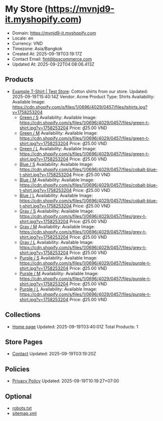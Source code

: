 # My Store (https://mvnjd9-it.myshopify.com)

- Domain: https://mvnjd9-it.myshopify.com
- Locale: en
- Currency: VND
- Timezone: Asia/Bangkok
- Created At: 2025-09-19T03:19:17Z
- Contact Email: fint@bsscommerce.com
- Updated At: 2025-09-22T04:08:06.413Z

## Products

- [Example T-Shirt | Test Store](https://mvnjd9-it.myshopify.com/products/example-shirt): Cotton shirts from our store.
  Updated: 2025-09-19T15:40:14Z
  Vendor: Acme
  Product Type: Shirts
  Availability: Available
  Image: https://cdn.shopify.com/s/files/1/0696/4029/0457/files/tshirts.jpg?v=1758253204
  - [Green / S](https://mvnjd9-it.myshopify.com/products/example-shirt?variant=45732194451609)
    Availability: Available
    Image: https://cdn.shopify.com/s/files/1/0696/4029/0457/files/green-t-shirt.jpg?v=1758253204
    Price: ₫25.00 VND
  - [Green / M](https://mvnjd9-it.myshopify.com/products/example-shirt?variant=45732194484377)
    Availability: Available
    Image: https://cdn.shopify.com/s/files/1/0696/4029/0457/files/green-t-shirt.jpg?v=1758253204
    Price: ₫25.00 VND
  - [Green / L](https://mvnjd9-it.myshopify.com/products/example-shirt?variant=45732194517145)
    Availability: Available
    Image: https://cdn.shopify.com/s/files/1/0696/4029/0457/files/green-t-shirt.jpg?v=1758253204
    Price: ₫25.00 VND
  - [Blue / S](https://mvnjd9-it.myshopify.com/products/example-shirt?variant=45732194549913)
    Availability: Available
    Image: https://cdn.shopify.com/s/files/1/0696/4029/0457/files/cobalt-blue-t-shirt.jpg?v=1758253204
    Price: ₫25.00 VND
  - [Blue / M](https://mvnjd9-it.myshopify.com/products/example-shirt?variant=45732194582681)
    Availability: Available
    Image: https://cdn.shopify.com/s/files/1/0696/4029/0457/files/cobalt-blue-t-shirt.jpg?v=1758253204
    Price: ₫25.00 VND
  - [Blue / L](https://mvnjd9-it.myshopify.com/products/example-shirt?variant=45732194615449)
    Availability: Available
    Image: https://cdn.shopify.com/s/files/1/0696/4029/0457/files/cobalt-blue-t-shirt.jpg?v=1758253204
    Price: ₫25.00 VND
  - [Gray / S](https://mvnjd9-it.myshopify.com/products/example-shirt?variant=45732194648217)
    Availability: Available
    Image: https://cdn.shopify.com/s/files/1/0696/4029/0457/files/grey-t-shirt.jpg?v=1758253204
    Price: ₫25.00 VND
  - [Gray / M](https://mvnjd9-it.myshopify.com/products/example-shirt?variant=45732194680985)
    Availability: Available
    Image: https://cdn.shopify.com/s/files/1/0696/4029/0457/files/grey-t-shirt.jpg?v=1758253204
    Price: ₫25.00 VND
  - [Gray / L](https://mvnjd9-it.myshopify.com/products/example-shirt?variant=45732194713753)
    Availability: Available
    Image: https://cdn.shopify.com/s/files/1/0696/4029/0457/files/grey-t-shirt.jpg?v=1758253204
    Price: ₫25.00 VND
  - [Purple / S](https://mvnjd9-it.myshopify.com/products/example-shirt?variant=45732194746521)
    Availability: Available
    Image: https://cdn.shopify.com/s/files/1/0696/4029/0457/files/purple-t-shirt.jpg?v=1758253204
    Price: ₫25.00 VND
  - [Purple / M](https://mvnjd9-it.myshopify.com/products/example-shirt?variant=45732194779289)
    Availability: Available
    Image: https://cdn.shopify.com/s/files/1/0696/4029/0457/files/purple-t-shirt.jpg?v=1758253204
    Price: ₫25.00 VND
  - [Purple / L](https://mvnjd9-it.myshopify.com/products/example-shirt?variant=45732194812057)
    Availability: Available
    Image: https://cdn.shopify.com/s/files/1/0696/4029/0457/files/purple-t-shirt.jpg?v=1758253204
    Price: ₫25.00 VND

## Collections

- [Home page](https://mvnjd9-it.myshopify.com/collections/frontpage)
  Updated: 2025-09-19T03:40:01Z
  Total Products: 1

## Store Pages

- [Contact](https://mvnjd9-it.myshopify.com/pages/contact)
  Updated: 2025-09-19T03:19:20Z

## Policies

- [Privacy Policy](https://mvnjd9-it.myshopify.com/policies/privacy-policy)
  Updated: 2025-09-19T10:19:27+07:00

## Optional

- [robots.txt](https://mvnjd9-it.myshopify.com/robots.txt)
- [sitemap.xml](https://mvnjd9-it.myshopify.com/sitemap.xml)

